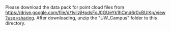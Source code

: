 Please download the data pack for point cloud files from https://drive.google.com/file/d/1vlizjHpdsFoJ0GUeYk1hCmd6r0xBUlKp/view?usp=sharing. After downloading, unzip the "UW_Campus" folder to this directory.
